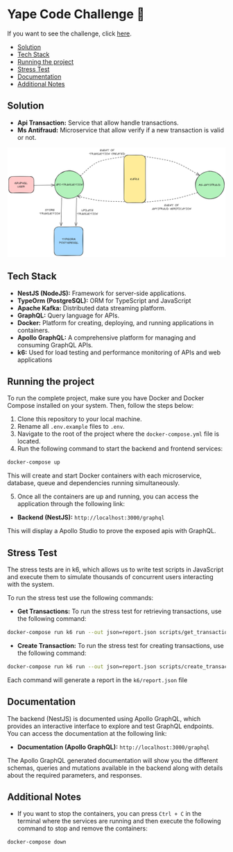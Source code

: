 # Yape Code Challenge 🚀

If you want to see the challenge, click [here](CHALLENGE.md "Go to Challenge Section").

- [Solution](#solution "Go to Solution Section")
- [Tech Stack](#tech-stack "Go to Tech Stack Section")
- [Running the project](#running-the-project "Go to Running the project Section")
- [Stress Test](#stress-test "Go to Stress Test Section")
- [Documentation](#documentation "Go to Documentation Section")
- [Additional Notes](#additional-notes "Go to Additional Notes Section")

## Solution

- **Api Transaction:** Service that allow handle transactions.
- **Ms Antifraud:** Microservice that allow verify if a new transaction is valid or not.

![diagram](images/diagram.png)

## Tech Stack

- **NestJS (NodeJS):** Framework for server-side applications.
- **TypeOrm (PostgreSQL):** ORM for TypeScript and JavaScript
- **Apache Kafka:** Distributed data streaming platform.
- **GraphQL:** Query language for APIs.
- **Docker:** Platform for creating, deploying, and running applications in containers.
- **Apollo GraphQL:** A comprehensive platform for managing and consuming GraphQL APIs.
- **k6:** Used for load testing and performance monitoring of APIs and web applications

## Running the project

To run the complete project, make sure you have Docker and Docker Compose installed on your system. Then, follow the steps below:

1. Clone this repository to your local machine.
2. Rename all `.env.example` files to `.env`.
3. Navigate to the root of the project where the `docker-compose.yml` file is located.
4. Run the following command to start the backend and frontend services:

```bash
docker-compose up
```

This will create and start Docker containers with each microservice, database, queue and dependencies running simultaneously.

5. Once all the containers are up and running, you can access the application through the following link:

* **Backend (NestJS):** `http://localhost:3000/graphql`

This will display a Apollo Studio to prove the exposed apis with GraphQL.

## Stress Test

The stress tests are in k6, which allows us to write test scripts in JavaScript and execute them to simulate thousands of concurrent users interacting with the system.

To run the stress test use the following commands:

- **Get Transactions:** To run the stress test for retrieving transactions, use the following command:

```bash
docker-compose run k6 run --out json=report.json scripts/get_transactions.k6.js
```

- **Create Transaction:** To run the stress test for creating transactions, use the following command:

```bash
docker-compose run k6 run --out json=report.json scripts/create_transaction.k6.js
```

Each command will generate a report in the `k6/report.json` file

## Documentation

The backend (NestJS) is documented using Apollo GraphQL, which provides an interactive interface to explore and test GraphQL endpoints. You can access the documentation at the following link:

* **Documentation (Apollo GraphQL):** `http://localhost:3000/graphql`

The Apollo GraphQL generated documentation will show you the different schemas, queries and mutations available in the backend along with details about the required parameters, and responses.

## Additional Notes

* If you want to stop the containers, you can press `Ctrl + C` in the terminal where the services are running and then execute the following command to stop and remove the containers:

```bash
docker-compose down
```
